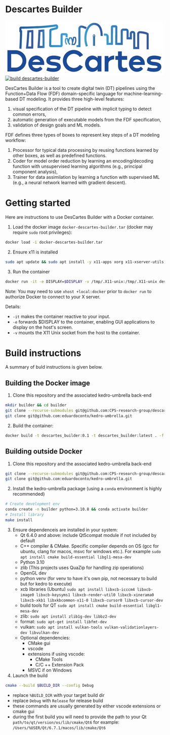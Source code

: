 # Descartes Builder

![Logo](app/resources/descartes_logo.png)
[![build descartes-builder](https://github.com/CPS-research-group/descartes-builder/actions/workflows/cmake_build.yml/badge.svg)](https://github.com/CPS-research-group/descartes-builder/actions/workflows/cmake_build.yml)

DesCartes Builder is a tool to create digital twin (DT) pipelines using the Function+Data Flow (FDF) domain-specific language for machine-learning-based DT modeling. It provides three high-level features: 
1. visual specification of the DT pipeline with implicit typing to detect common errors,
2. automatic generation of executable models from the FDF specification,
3. validation of design goals and ML models. 

FDF defines three types of boxes to represent key steps of a DT modeling workflow: 
1. Processor for typical data processing by reusing functions learned by other boxes, as well as predefined functions.
2. Coder for model order reduction by learning an encoding/decoding function with unsupervised learning algorithms (e.g., principal component analysis),
3. Trainer for data assimilation by learning a function with supervised ML (e.g., a neural network learned with gradient descent). 

# Getting started 
Here are instructions to use DesCartes Builder with a Docker container. 

1. Load the docker image `docker-descartes-builder.tar` (docker may require `sudo` root privileges):
```bash
docker load -i docker-descartes-builder.tar 
```
2. Ensure x11 is installed
```bash
sudo apt update && sudo apt install -y x11-apps xorg x11-xserver-utils
```
3. Run the container
```bash
docker run -it -e DISPLAY=$DISPLAY -v /tmp/.X11-unix:/tmp/.X11-unix descartes_builder:0.1
```
Note: You may need to use `xhost +local:docker` prior to `docker run` to authorize Docker to connect to your X server.

Details: 
- `-it` makes the container reactive to your input.
- `-e` forwards $DISPLAY to the container, enabling GUI applications to display on the host's screen.
- `-v` mounts the X11 Unix socket from the host to the container.

# Build instructions 
A summary of buld instructions is given below. 

## Building the Docker image 

1. Clone this repository and the associated kedro-umbrella back-end
```bash
mkdir builder && cd builder
git clone --recurse-submodules git@github.com:CPS-research-group/descartes-builder.git
git clone git@github.com:eduardoconto/kedro-umbrella.git
```

2. Build the container:
```bash
docker build -t descartes_builder:0.1 -t descartes_builder:latest . -f descartes-builder/Dockerfile
```

## Building outside Docker 

1. Clone this repository and the associated kedro-umbrella back-end
```bash
git clone --recurse-submodules git@github.com:CPS-research-group/descartes-builder.git
git clone git@github.com:eduardoconto/kedro-umbrella.git
```

2. Install the kedro-umbrella package (using a `conda` environment is highly recommended)
```bash
# Create development env
conda create -n builder python=3.10.8 && conda activate builder
# Install library
make install
```
3. Ensure dependenceis are installed in your system:
   - Qt 6.4.0 and above: include Qt5compat module if not included by default
   - C++ compiler & CMake. Specific compiler depends on OS (gcc for ubuntu, clang for macos, msvc for windows etc.). For example `sudo apt install cmake build-essential libgl1-mesa-dev`
   - Python 3.10
   - zlib (This projects uses QuaZip for handling zip operations)
   - OpenGL dev
   - python venv (for venv to have it's own pip, not necessary to build but for kedro to execute)
   - xcb libraries (Ubuntu)
   `sudo apt install libxcb-icccm4 libxcb-image0 libxcb-keysyms1 libxcb-render-util0 libxcb-xinerama0 libxcb-xkb1 libxkbcommon-x11-0 libxcb-cursor0 libxcb-cursor-dev`
   - build tools for QT
   `sudo apt install cmake build-essential libgl1-mesa-dev`
   - zlib: `sudo apt install zlib1g-dev libbz2-dev`
   - format: `sudo apt-get install libfmt-dev`
   - vulkan: `sudo apt install vulkan-tools vulkan-validationlayers-dev libvulkan-dev`
   - Optional dependencies:
     - CMake gui
     - vscode
     - extensions if using vscode:
       - CMake Tools
       - C/C ++ Extension Pack
     - MSVC if on Windows
4. Launch the build
```bash
cmake --build $BUILD_DIR --config Debug
```
- replace `%BUILD_DIR` with your target build dir
- replace `Debug` with `Release` for release build
- these commands are usually generated by either vscode extensions or cmake gui
- during the first build you will need to provide the path to your Qt `path/to/qt/version/os/lib/cmake/Qt6` for example: `/Users/%USER/Qt/6.7.1/macos/lib/cmake/Qt6`
